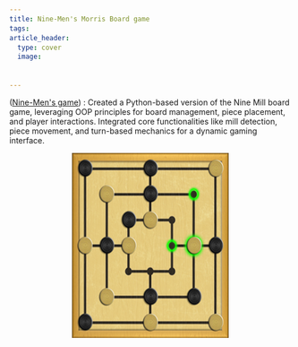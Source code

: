 ```yaml
---
title: Nine-Men's Morris Board game
tags: 
article_header:
  type: cover
  image:
    
    
---
```


([Nine-Men's game](https://github.com/yashikaadesai/Nine-Mens-Morris-Board-Game)) : Created a Python-based version of the Nine Mill board game, leveraging OOP principles for board management, piece placement, and player interactions. Integrated core functionalities like mill detection, piece movement, and turn-based mechanics for a dynamic gaming interface.


<div style="text-align:center;">
    <img src="/nine-mens-morris.jpg" alt="Yashika" width="280" height="330">
</div>